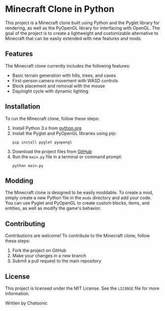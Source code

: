 # Minecraft Clone in Python

This project is a Minecraft clone built using Python and the Pyglet library for rendering, as well as the PyOpenGL library for interfacing with OpenGL. The goal of the project is to create a lightweight and customizable alternative to Minecraft that can be easily extended with new features and mods.

## Features

The Minecraft clone currently includes the following features:

- Basic terrain generation with hills, trees, and caves
- First-person camera movement with WASD controls
- Block placement and removal with the mouse
- Day/night cycle with dynamic lighting

## Installation

To run the Minecraft clone, follow these steps:

1. Install Python 3.x from [python.org](https://www.python.org/downloads/)
2. Install the Pyglet and PyOpenGL libraries using pip:
   ```
   pip install pyglet pyopengl
   ```
3. Download the project files from [GitHub](https://github.com/username/minecraft-clone)
4. Run the `main.py` file in a terminal or command prompt:
   ```
   python main.py
   ```

## Modding

The Minecraft clone is designed to be easily moddable. To create a mod, simply create a new Python file in the `mods` directory and add your code. You can use Pyglet and PyOpenGL to create custom blocks, items, and entities, as well as modify the game's behavior.

## Contributing

Contributions are welcome! To contribute to the Minecraft clone, follow these steps:

1. Fork the project on GitHub
2. Make your changes in a new branch
3. Submit a pull request to the main repository

## License

This project is licensed under the MIT License. See the `LICENSE` file for more information.

Written by Chatsonic

